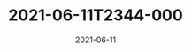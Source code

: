 ---
date: 2021-06-11
title: 2021-06-11T2344-000
hero: 2021/2021-06-11T2344-000.jpeg

# briefly describe the image…
alt: ''

# insert the closed caption text after the three-dash break…
# (include line-breaks, punctuation, and capitalization)
---